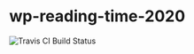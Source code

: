 # wp-reading-time-2020

![Travis CI Build Status](https://travis-ci.com/idleherb/wp-reading-time-2020.svg?branch=master)


